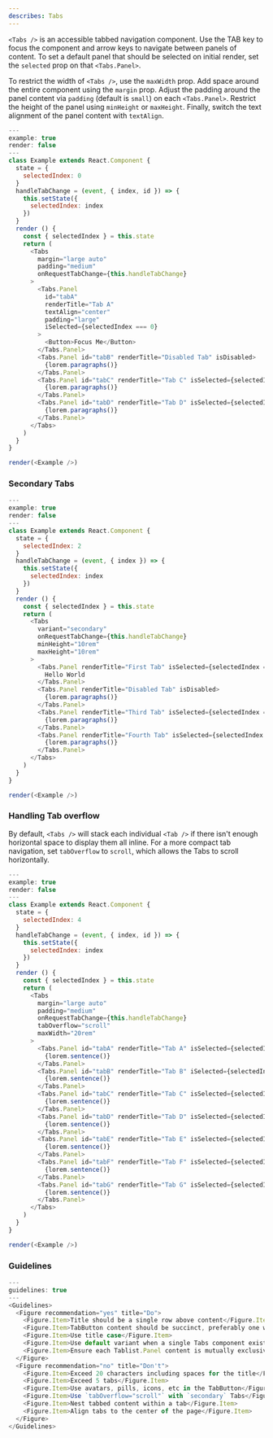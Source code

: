 ```yaml
---
describes: Tabs
---
```


`<Tabs />` is an accessible tabbed navigation component. Use the TAB key to focus the component and arrow keys to navigate between panels of content. To set a default panel that should be selected on initial render, set the `selected` prop on that `<Tabs.Panel>`.

To restrict the width of `<Tabs />`, use the `maxWidth` prop. Add space around the entire component using the `margin` prop. Adjust the padding around the panel content via `padding` (default is `small`) on each `<Tabs.Panel>`. Restrict the height of the panel using `minHeight` or `maxHeight`. Finally, switch the text alignment of the panel content with `textAlign`.

```js
---
example: true
render: false
---
class Example extends React.Component {
  state = {
    selectedIndex: 0
  }
  handleTabChange = (event, { index, id }) => {
    this.setState({
      selectedIndex: index
    })
  }
  render () {
    const { selectedIndex } = this.state
    return (
      <Tabs
        margin="large auto"
        padding="medium"
        onRequestTabChange={this.handleTabChange}
      >
        <Tabs.Panel
          id="tabA"
          renderTitle="Tab A"
          textAlign="center"
          padding="large"
          iSelected={selectedIndex === 0}
        >
          <Button>Focus Me</Button>
        </Tabs.Panel>
        <Tabs.Panel id="tabB" renderTitle="Disabled Tab" isDisabled>
          {lorem.paragraphs()}
        </Tabs.Panel>
        <Tabs.Panel id="tabC" renderTitle="Tab C" isSelected={selectedIndex === 2}>
          {lorem.paragraphs()}
        </Tabs.Panel>
        <Tabs.Panel id="tabD" renderTitle="Tab D" isSelected={selectedIndex === 3}>
          {lorem.paragraphs()}
        </Tabs.Panel>
      </Tabs>
    )
  }
}

render(<Example />)
```

### Secondary Tabs

```js
---
example: true
render: false
---
class Example extends React.Component {
  state = {
    selectedIndex: 2
  }
  handleTabChange = (event, { index }) => {
    this.setState({
      selectedIndex: index
    })
  }
  render () {
    const { selectedIndex } = this.state
    return (
      <Tabs
        variant="secondary"
        onRequestTabChange={this.handleTabChange}
        minHeight="10rem"
        maxHeight="10rem"
      >
        <Tabs.Panel renderTitle="First Tab" isSelected={selectedIndex === 0}>
          Hello World
        </Tabs.Panel>
        <Tabs.Panel renderTitle="Disabled Tab" isDisabled>
          {lorem.paragraphs()}
        </Tabs.Panel>
        <Tabs.Panel renderTitle="Third Tab" isSelected={selectedIndex === 2}>
          {lorem.paragraphs()}
        </Tabs.Panel>
        <Tabs.Panel renderTitle="Fourth Tab" isSelected={selectedIndex === 3}>
          {lorem.paragraphs()}
        </Tabs.Panel>
      </Tabs>
    )
  }
}

render(<Example />)
```

### Handling Tab overflow

By default, `<Tabs />` will stack each individual `<Tab />` if there isn't enough horizontal
space to display them all inline. For a more compact tab navigation, set `tabOverflow` to
`scroll`, which allows the Tabs to scroll horizontally.

```js
---
example: true
render: false
---
class Example extends React.Component {
  state = {
    selectedIndex: 4
  }
  handleTabChange = (event, { index, id }) => {
    this.setState({
      selectedIndex: index
    })
  }
  render () {
    const { selectedIndex } = this.state
    return (
      <Tabs
        margin="large auto"
        padding="medium"
        onRequestTabChange={this.handleTabChange}
        tabOverflow="scroll"
        maxWidth="20rem"
      >
        <Tabs.Panel id="tabA" renderTitle="Tab A" isSelected={selectedIndex === 0}>
          {lorem.sentence()}
        </Tabs.Panel>
        <Tabs.Panel id="tabB" renderTitle="Tab B" iSelected={selectedIndex === 1}>
          {lorem.sentence()}
        </Tabs.Panel>
        <Tabs.Panel id="tabC" renderTitle="Tab C" isSelected={selectedIndex === 2}>
          {lorem.sentence()}
        </Tabs.Panel>
        <Tabs.Panel id="tabD" renderTitle="Tab D" isSelected={selectedIndex === 3}>
          {lorem.sentence()}
        </Tabs.Panel>
        <Tabs.Panel id="tabE" renderTitle="Tab E" isSelected={selectedIndex === 4}>
          {lorem.sentence()}
        </Tabs.Panel>
        <Tabs.Panel id="tabF" renderTitle="Tab F" isSelected={selectedIndex === 5}>
          {lorem.sentence()}
        </Tabs.Panel>
        <Tabs.Panel id="tabG" renderTitle="Tab G" isSelected={selectedIndex === 6}>
          {lorem.sentence()}
        </Tabs.Panel>
      </Tabs>
    )
  }
}

render(<Example />)
```

### Guidelines

```js
---
guidelines: true
---
<Guidelines>
  <Figure recommendation="yes" title="Do">
    <Figure.Item>Title should be a single row above content</Figure.Item>
    <Figure.Item>TabButton content should be succinct, preferably one word</Figure.Item>
    <Figure.Item>Use title case</Figure.Item>
    <Figure.Item>Use default variant when a single Tabs component exists on the page</Figure.Item>
    <Figure.Item>Ensure each Tablist.Panel content is mutually exclusive of the others’</Figure.Item>
  </Figure>
  <Figure recommendation="no" title="Don't">
    <Figure.Item>Exceed 20 characters including spaces for the title</Figure.Item>
    <Figure.Item>Exceed 5 tabs</Figure.Item>
    <Figure.Item>Use avatars, pills, icons, etc in the TabButton</Figure.Item>
    <Figure.Item>Use `tabOverflow="scroll"` with `secondary` Tabs</Figure.Item>
    <Figure.Item>Nest tabbed content within a tab</Figure.Item>
    <Figure.Item>Align tabs to the center of the page</Figure.Item>
  </Figure>
</Guidelines>
```
